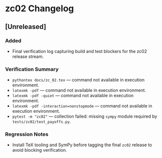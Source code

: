 # zc02 Changelog

## [Unreleased]
### Added
- Final verification log capturing build and test blockers for the zc02 release stream.

### Verification Summary
- `pythontex docs/zc_02.tex` — command not available in execution environment.
- `latexmk -pdf` — command not available in execution environment.
- `latexmk -pdf -quiet` — command not available in execution environment.
- `latexmk -pdf -interaction=nonstopmode` — command not available in execution environment.
- `pytest -m "zc02"` — collection failed: missing `sympy` module required by `tests/zc02/test_payoffs.py`.

### Regression Notes
- Install TeX tooling and SymPy before tagging the final `zc02` release to avoid blocking verification.

